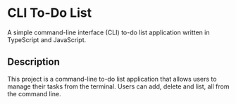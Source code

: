 # CLI To-Do List

A simple command-line interface (CLI) to-do list application written in TypeScript and JavaScript.

## Description

This project is a command-line to-do list application that allows users to manage their tasks from the terminal. Users can add, delete and list, all from the command line.
